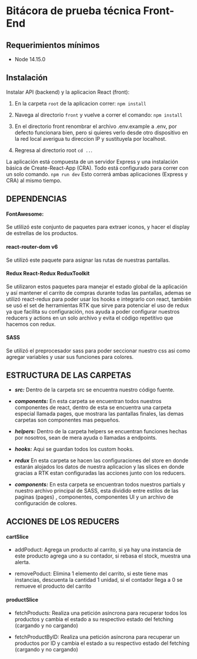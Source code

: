 # Bitácora de prueba técnica Front-End

## Requerimientos mínimos

- Node 14.15.0

## Instalación

Instalar API (backend) y la aplicacion React (front):

1. En la carpeta `root` de la aplicacion correr:
   `npm install`
2. Navega al directorio `front` y vuelve a correr el comando:
   `npm install`
3. En el directorio front renombrar el archivo .env.example a .env, por defecto funcionara bien, pero si quieres verlo desde otro dispositivo en la red local averigua tu direccion IP y sustituyela por localhost.

4. Regresa al directorio root `cd ..`.

La aplicación está compuesta de un servidor Express y una instalación básica de Create-React-App (CRA). Todo está configurado para correr con un solo comando.
`npm run dev`
Esto correrá ambas aplicaciones (Express y CRA) al mismo tiempo.


## DEPENDENCIAS

#### FontAwesome:
Se utlilizó este conjunto de paquetes para extraer iconos, y hacer el display de estrellas de los productos.
#### react-router-dom v6
Se utilizó este paquete para asignar las rutas de nuestras pantallas.
#### Redux React-Redux ReduxToolkit
 Se utilizaron estos paquetes para manejar el estado global de la aplicación y así
  mantener el carrito de compras durante todas las pantallas, ademas se utilizó react-redux para
  poder usar los hooks e integrarlo con react, también se usó el set de herramientas RTK que sirve
  para potenciar el uso de redux ya que facilita su configuración, nos ayuda a poder configurar nuestros
  reducers y actions en un solo archivo y evita el código repetitivo que hacemos con redux.
#### SASS
 Se utilizó el preprocesador sass para poder seccionar nuestro css asi como agregar variables y usar sus funciones para colores.

## ESTRUCTURA DE LAS CARPETAS

- ***src:***
  Dentro de la carpeta src se encuentra nuestro código fuente.

- ***components:*** En esta carpeta se encuentran todos nuestros componentes de react, dentro de esta se encuentra una 
  carpeta especial llamada pages, que mostrara las pantallas finales, las demas carpetas son componentes mas
  pequeños.

- ***helpers:*** Dentro de la carpeta helpers se encuentran funciones hechas por nosotros, sean de mera ayuda o llamadas a endpoints.

 - ***hooks:*** Aqui se guardan todos los custom hooks.
 - ***redux*** En esta carpeta se hacen las configuraciones del store en donde estarán alojados los datos de nuestra aplicacion y las slices en donde gracias a RTK
  estan configuradas las acciones junto con los reducers.

- ***components:*** En esta carpeta se encuentran todos nuestros partials y nuestro archivo principal de SASS, esta dividido entre estilos de las paginas (pages) , componentes, componentes UI y un archivo de configuración de colores.

## ACCIONES DE LOS REDUCERS

#### cartSlice
 - addPoduct: Agrega un producto al carrito, si ya hay una instancia de este producto agrega uno a su contador, si rebasa el stock, muestra
  una alerta.

  
 - removePoduct: Elimina 1 elemento del carrito, si este tiene mas instancias, descuenta la cantidad 1 unidad, si el contador llega a 0 se remueve el producto del carrito 

 #### productSlice
 - fetchProducts: Realiza una petición asíncrona para recuperar todos los productos y cambia el estado a su respectivo estado del fetching (cargando y no cargando)

  
 - fetchProductByID: Realiza una petición asíncrona para recuperar un productos por ID y cambia el estado a su respectivo estado del fetching (cargando y no cargando)

 





